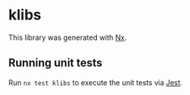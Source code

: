 # klibs

This library was generated with [Nx](https://nx.dev).

## Running unit tests

Run `nx test klibs` to execute the unit tests via [Jest](https://jestjs.io).
